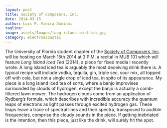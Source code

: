 ```yaml
---
layout: post
title: Society of Composers, Inc.
date: 2014-03-15
author: Luis F. Vieira Damiani
tagline:
image: assets/Images/long-island-iced-tea.jpg
category: electroacoustic
---
```


﻿The University of Florida student chapter of the [Society of Composers, Inc](http://www.societyofcomposers.org). will be hosting on March 15th 2014 at 3 P.M. a recital in MUB 101 which will feature *Long Island Iced Tea* (2014), a piece for fixed media I recently wrote. A long island iced tea is arguably the most deceiving drink there is. A typical recipe will include vodka, tequila, gin, triple sec, sour mix, all topped off with cola, but not a single drop of iced tea, in spite of its appearance. My piece is a long island iced tea of sorts, where a banjo improvises surrounded by clouds of hydrogen, except the banjo is actually a comb-filtered lawn mower. The hydrogen clouds come from an application of Rydberg’s formula, which describes with incredible accuracy the quantum leaps of electrons as light passes through excited hydrogen gas. These leaps leave a trace of spectral lines and their spectra, transposed to audible frequencies, comprise the cloudy sounds in the piece. If getting inebriated is the intention, then this piece, just like the drink, will surely hit the spot.﻿﻿